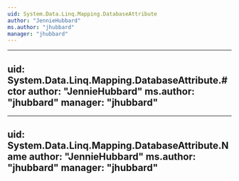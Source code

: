 ```yaml
---
uid: System.Data.Linq.Mapping.DatabaseAttribute
author: "JennieHubbard"
ms.author: "jhubbard"
manager: "jhubbard"
---
```


---
uid: System.Data.Linq.Mapping.DatabaseAttribute.#ctor
author: "JennieHubbard"
ms.author: "jhubbard"
manager: "jhubbard"
---

---
uid: System.Data.Linq.Mapping.DatabaseAttribute.Name
author: "JennieHubbard"
ms.author: "jhubbard"
manager: "jhubbard"
---
